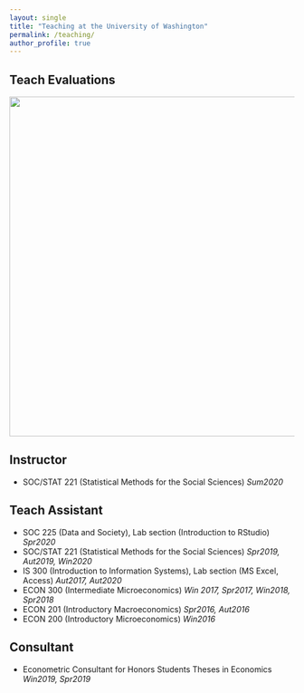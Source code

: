 ```yaml
---
layout: single
title: "Teaching at the University of Washington"
permalink: /teaching/
author_profile: true
---
```


## Teach Evaluations
<!-- Please find my teach evaluations [here](https://econmonicagr.github.io/files/MonicaGR_Teach_Evaluation_combined.pdf).  

Overview of My Course Evaluations -->

<img src="https://econmonicagr.github.io/files/evaluation_graph.jpg" width="600">


## Instructor  
  * SOC/STAT 221 (Statistical Methods for the Social Sciences)   *Sum2020*  

## Teach Assistant
  * SOC 225 (Data and Society), Lab section (Introduction to RStudio)   *Spr2020*
  * SOC/STAT 221 (Statistical Methods for the Social Sciences)   *Spr2019, Aut2019, Win2020*
  * IS 300 (Introduction to Information Systems), Lab section (MS Excel, Access)   *Aut2017, Aut2020*
  * ECON 300 (Intermediate Microeconomics)   *Win 2017, Spr2017, Win2018, Spr2018*
  * ECON 201 (Introductory Macroeconomics)   *Spr2016, Aut2016*
  * ECON 200 (Introductory Microeconomics)   *Win2016*   

## Consultant
  * Econometric Consultant for Honors Students Theses in Economics   *Win2019, Spr2019*  

  <!--* QMETH 201 (Introduction to Statistical Methods)   *Aut2018*  -->
